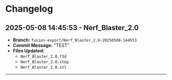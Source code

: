 # Changelog

## 2025-05-08 14:45:53 - Nerf_Blaster_2.0
- **Branch:** `fusion-export/Nerf_Blaster_2.0-20250508-144553`
- **Commit Message:** "TEST"
- **Files Updated:**
  - `Nerf_Blaster_2.0.f3d`
  - `Nerf_Blaster_2.0.step`
  - `Nerf_Blaster_2.0.stl`

---

